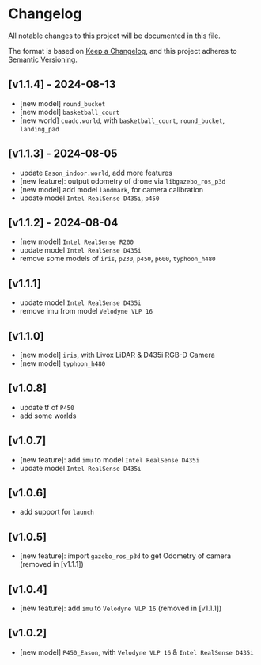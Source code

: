 # Changelog

All notable changes to this project will be documented in this file.

The format is based on [Keep a Changelog](https://keepachangelog.com/en/1.1.0/),
and this project adheres to [Semantic Versioning](https://semver.org/spec/v2.0.0.html).

## [v1.1.4] - 2024-08-13
- [new model] `round_bucket`
- [new model] `basketball_court`
- [new world] `cuadc.world`, with `basketball_court`, `round_bucket`, `landing_pad`

## [v1.1.3] - 2024-08-05
- update `Eason_indoor.world`, add more features
- [new feature]: output odometry of drone via `libgazebo_ros_p3d`
- [new model] add model `landmark`, for camera calibration
- update model `Intel RealSense D435i`, `p450`

## [v1.1.2] - 2024-08-04
- [new model] `Intel RealSense R200`
- update model `Intel RealSense D435i`
- remove some models of `iris`, `p230`, `p450`, `p600`, `typhoon_h480`

## [v1.1.1]
- update model `Intel RealSense D435i`
- remove imu from model `Velodyne VLP 16`

## [v1.1.0]
- [new model] `iris`, with Livox LiDAR & D435i RGB-D Camera
- [new model] `typhoon_h480`

## [v1.0.8]
- update tf of `P450`
- add some worlds

## [v1.0.7]
- [new feature]: add `imu` to model `Intel RealSense D435i`
- update model `Intel RealSense D435i`

## [v1.0.6]
- add support for `launch`

## [v1.0.5]
- [new feature]: import `gazebo_ros_p3d` to get Odometry of camera (removed in [v1.1.1])

## [v1.0.4]
- [new feature]: add `imu` to `Velodyne VLP 16` (removed in [v1.1.1])

## [v1.0.2]
- [new model] `P450_Eason`, with `Velodyne VLP 16` &  `Intel RealSense D435i`
